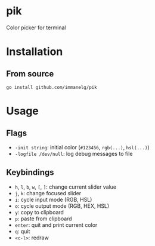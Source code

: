 # pik

Color picker for terminal

# Installation

## From source
```
go install github.com/immanelg/pik
```

# Usage

## Flags
- `-init string`: initial color (`#123456`, `rgb(...)`, `hsl(...)`)
- `-logfile /dev/null`: log debug messages to file

## Keybindings

- `h`, `l`, `b`, `w`, `[`, `]`: change current slider value
- `j`, `k`: change focused slider
- `i`: cycle input mode (RGB, HSL)
- `o`: cycle output mode (RGB, HEX, HSL)
- `y`: copy to clipboard
- `p`: paste from clipboard
- `enter`: quit and print current color
- `q`: quit
- `<c-l>`: redraw
